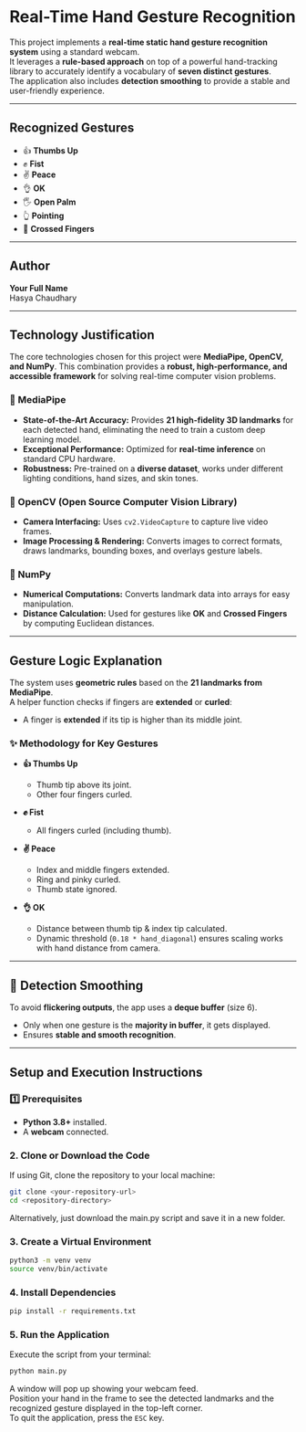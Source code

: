 #  Real-Time Hand Gesture Recognition  

This project implements a **real-time static hand gesture recognition system** using a standard webcam.  
It leverages a **rule-based approach** on top of a powerful hand-tracking library to accurately identify a vocabulary of **seven distinct gestures**.  
The application also includes **detection smoothing** to provide a stable and user-friendly experience.  

---

##  Recognized Gestures  

- 👍 **Thumbs Up**  
- ✊ **Fist**  
- ✌️ **Peace**  
- 👌 **OK**  
- 🖐️ **Open Palm**  
- 👆 **Pointing**  
- 🤞 **Crossed Fingers**  

---

##  Author  

**Your Full Name**  
Hasya Chaudhary  

---

##  Technology Justification  

The core technologies chosen for this project were **MediaPipe, OpenCV, and NumPy**. This combination provides a **robust, high-performance, and accessible framework** for solving real-time computer vision problems.  

### 🔹 MediaPipe  
- **State-of-the-Art Accuracy:** Provides **21 high-fidelity 3D landmarks** for each detected hand, eliminating the need to train a custom deep learning model.  
- **Exceptional Performance:** Optimized for **real-time inference** on standard CPU hardware.  
- **Robustness:** Pre-trained on a **diverse dataset**, works under different lighting conditions, hand sizes, and skin tones.  

### 🔹 OpenCV (Open Source Computer Vision Library)  
- **Camera Interfacing:** Uses `cv2.VideoCapture` to capture live video frames.  
- **Image Processing & Rendering:** Converts images to correct formats, draws landmarks, bounding boxes, and overlays gesture labels.  

### 🔹 NumPy  
- **Numerical Computations:** Converts landmark data into arrays for easy manipulation.  
- **Distance Calculation:** Used for gestures like **OK** and **Crossed Fingers** by computing Euclidean distances.  

---

##  Gesture Logic Explanation  

The system uses **geometric rules** based on the **21 landmarks from MediaPipe**.  
A helper function checks if fingers are **extended** or **curled**:  
- A finger is **extended** if its tip is higher than its middle joint.  

### ✨ Methodology for Key Gestures  

- **👍 Thumbs Up**  
  - Thumb tip above its joint.  
  - Other four fingers curled.  

- **✊ Fist**  
  - All fingers curled (including thumb).  

- **✌️ Peace**  
  - Index and middle fingers extended.  
  - Ring and pinky curled.  
  - Thumb state ignored.  

- **👌 OK**  
  - Distance between thumb tip & index tip calculated.  
  - Dynamic threshold (`0.18 * hand_diagonal`) ensures scaling works with hand distance from camera.  

---

## 🔄 Detection Smoothing  

To avoid **flickering outputs**, the app uses a **deque buffer** (size 6).  
- Only when one gesture is the **majority in buffer**, it gets displayed.  
- Ensures **stable and smooth recognition**.  

---

##  Setup and Execution Instructions  

### 1️⃣ Prerequisites  
- **Python 3.8+** installed.  
- A **webcam** connected.  

### 2. Clone or Download the Code
If using Git, clone the repository to your local machine:

```bash
git clone <your-repository-url>
cd <repository-directory>
```

Alternatively, just download the main.py script and save it in a new folder.

### 3. Create a Virtual Environment  
```bash
python3 -m venv venv  
source venv/bin/activate
```

### 4. Install Dependencies  
```bash
pip install -r requirements.txt  
```

### 5. Run the Application  

Execute the script from your terminal:  

```bash
python main.py
```

 A window will pop up showing your webcam feed.  
 Position your hand in the frame to see the detected landmarks and the recognized gesture displayed in the top-left corner.  
 To quit the application, press the `ESC` key.  

